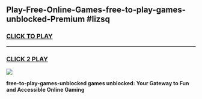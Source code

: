 
## Play-Free-Online-Games-free-to-play-games-unblocked-Premium #lizsq
<h3>
<a href="https://premium.freeplayer.one?title=free-to-play-games-unblocked&ref=8M">CLICK TO PLAY</a></h3>
<hr>

<h3>
<a href="https://premium.freeplayer.one?title=free-to-play-games-unblocked&ref=8M">CLICK 2 PLAY</a>
  
</h3>

<a href="https://premium.freeplayer.one?title=free-to-play-games-unblocked&ref=8M"><img src="https://clearcache.store/games.png"></a>


**free-to-play-games-unblocked games unblocked: Your Gateway to Fun and Accessible Online Gaming**
